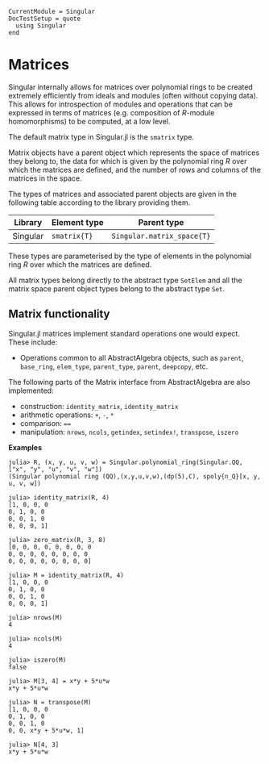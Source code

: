 ```@meta
CurrentModule = Singular
DocTestSetup = quote
  using Singular
end
```

# Matrices

Singular internally allows for matrices over polynomial rings to be created extremely
efficiently from ideals and modules (often without copying data). This allows for
introspection of modules and operations that can be expressed in terms of matrices (e.g.
composition of $R$-module homomorphisms) to be computed, at a low level.

The default matrix type in Singular.jl is the `smatrix` type.

Matrix objects have a parent object which represents the space of matrices they belong
to, the data for which is given by the polynomial ring $R$ over which the matrices are
defined, and the number of rows and columns of the matrices in the space.

The types of matrices and associated parent objects are given in the following table
according to the library providing them.

 Library        | Element type    | Parent type
----------------|-----------------|--------------------------
Singular        | `smatrix{T}`    | `Singular.matrix_space{T}`

These types are parameterised by the type of elements in the polynomial ring $R$ over
which the matrices are defined.

All matrix types belong directly to the abstract type `SetElem` and
all the matrix space parent object types belong to the abstract type `Set`.

## Matrix functionality

Singular.jl matrices implement standard operations one would expect.
These include:

 * Operations common to all AbstractAlgebra objects, such as `parent`, `base_ring`,
   `elem_type`, `parent_type`, `parent`, `deepcopy`, etc.

The following parts of the Matrix interface from AbstractAlgebra are also implemented:

  * construction: `identity_matrix`, `identity_matrix`
  * arithmetic operations: `+`, `-`, `*`
  * comparison: `==`
  * manipulation: `nrows`, `ncols`, `getindex`, `setindex!`, `transpose`, `iszero`

**Examples**

```jldoctest
julia> R, (x, y, u, v, w) = Singular.polynomial_ring(Singular.QQ, ["x", "y", "u", "v", "w"])
(Singular polynomial ring (QQ),(x,y,u,v,w),(dp(5),C), spoly{n_Q}[x, y, u, v, w])

julia> identity_matrix(R, 4)
[1, 0, 0, 0
0, 1, 0, 0
0, 0, 1, 0
0, 0, 0, 1]

julia> zero_matrix(R, 3, 8)
[0, 0, 0, 0, 0, 0, 0, 0
0, 0, 0, 0, 0, 0, 0, 0
0, 0, 0, 0, 0, 0, 0, 0]

julia> M = identity_matrix(R, 4)
[1, 0, 0, 0
0, 1, 0, 0
0, 0, 1, 0
0, 0, 0, 1]

julia> nrows(M)
4

julia> ncols(M)
4

julia> iszero(M)
false

julia> M[3, 4] = x*y + 5*u*w
x*y + 5*u*w

julia> N = transpose(M)
[1, 0, 0, 0
0, 1, 0, 0
0, 0, 1, 0
0, 0, x*y + 5*u*w, 1]

julia> N[4, 3]
x*y + 5*u*w
```

